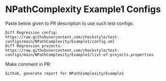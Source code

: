 # NPathComplexity Example1 Configs
Paste below given to PR description to use such test configs:
```
Diff Regression config: https://raw.githubusercontent.com/checkstyle/test-configs/main/NPathComplexity/Example1/config.xml
Diff Regression projects: https://raw.githubusercontent.com/checkstyle/test-configs/main/NPathComplexity/Example1/list-of-projects.properties
```
Make comment in PR:
```
Github, generate report for NPathComplexity/Example1
```
